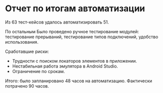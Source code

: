 # Отчет по итогам автоматизации

Из 63 тест-кейсов удалось автоматизировать  51.

По остальным Было проведено ручное тестирование модулей: тестирование прерываний, 
тестирование типов подключений, удобство использования.

Сработавшие риски:
- Трудности с поиском локаторов элементов в приложении.
- Нестабильная работа эмулятора в  Android Studio.
- Ограничение по срокам.

Итого: было запланировано 48 часов на автоматизацию. Фактически потрачено 90 часов. 

